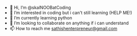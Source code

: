 - 👋 Hi, I’m @skalNOOBatCoding
- 👀 I’m interested in coding but i can't still learning (HELP ME!)
- 🌱 I’m currently learning python
- 💞️ I’m looking to collaborate on anything if i can understand
- 📫 How to reach me sathishenterpreneur@gmail.com

<!---
skalNOOBatCoding/skalNOOBatCoding is a ✨ special ✨ repository because its `README.md` (this file) appears on your GitHub profile.
You can click the Preview link to take a look at your changes.
--->
